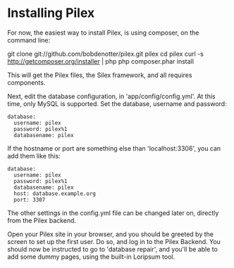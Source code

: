 Installing Pilex
================

For now, the easiest way to install Pilex, is using composer, on the command line:

  git clone git://github.com/bobdenotter/pilex.git pilex
  cd pilex 
  curl -s http://getcomposer.org/installer | php
  php composer.phar install

This will get the Pilex files, the Silex framework, and all requires components. 

Next, edit the database configuration, in 'app/config/config.yml'. At this time, only MySQL is supported. Set the database, username and password:

	database:
	  username: pilex
	  password: pilex%1
	  databasename: pilex

If the hostname or port are something else than 'localhost:3306', you can add them like this:

	database:
	  username: pilex
	  password: pilex%1
	  databasename: pilex
	  host: database.example.org
	  port: 3307

The other settings in the config.yml file can be changed later on, directly from the Pilex backend.

Open your Pilex site in your browser, and you should be greeted by the screen to set up the first user. Do so, and log in to the Pilex Backend. You should now be instructed to go to 'database repair', and you'll be able to add some dummy pages, using the built-in Loripsum tool. 

